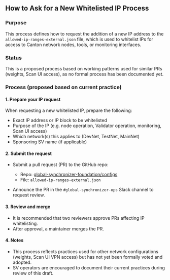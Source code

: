 ## How to Ask for a New Whitelisted IP Process

### Purpose

This process defines how to request the addition of a new IP address to the `allowed-ip-ranges-external.json` file, which is used to whitelist IPs for access to Canton network nodes, tools, or monitoring interfaces.

### Status

This is a proposed process based on working patterns used for similar PRs (weights, Scan UI access), as no formal process has been documented yet.

### Process (proposed based on current practice)

#### 1. Prepare your IP request

When requesting a new whitelisted IP, prepare the following:

- Exact IP address or IP block to be whitelisted
- Purpose of the IP (e.g. node operation, Validator operation, monitoring, Scan UI access)
- Which network(s) this applies to (DevNet, TestNet, MainNet)
- Sponsoring SV name (if applicable)

#### 2. Submit the request

- Submit a pull request (PR) to the GitHub repo:
  - Repo: [global-synchronizer-foundation/configs](https://github.com/global-synchronizer-foundation/configs)
  - File: `allowed-ip-ranges-external.json`

- Announce the PR in the `#global-synchronizer-ops` Slack channel to request review.

#### 3. Review and merge

- It is recommended that two reviewers approve PRs affecting IP whitelisting.
- After approval, a maintainer merges the PR.

#### 4. Notes

- This  process reflects practices used for other network configurations (weights, Scan UI VPN access) but has not yet been formally voted and adopted.
- SV operators are encouraged to document their current practices during review of this draft.
